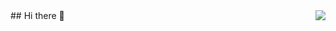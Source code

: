 
<img align="right" src="https://github-readme-stats.vercel.app/api?username=white5168&show_icons=true&icon_color=CE1D2D&text_color=718096&bg_color=ffffff&hide_title=true" />
## Hi there 👋
<!--
**white5168/white5168** is a ✨ _special_ ✨ repository because its `README.md` (this file) appears on your GitHub profile.

Here are some ideas to get you started:

- 🔭 I’m currently working on ...
- 🌱 I’m currently learning ...
- 👯 I’m looking to collaborate on ...
- 🤔 I’m looking for help with ...
- 💬 Ask me about ...
- 📫 How to reach me: ...
- 😄 Pronouns: ...
- ⚡ Fun fact: ...
-->

